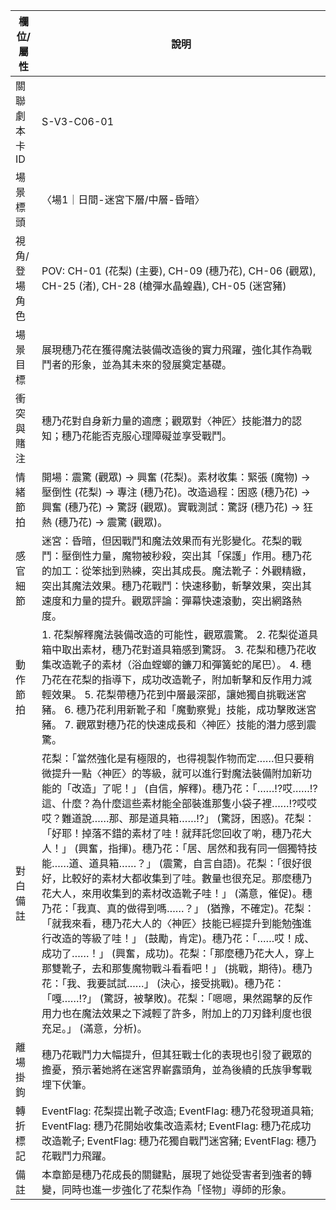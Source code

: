 | 欄位/屬性 | 說明 |
|---|---|
| 關聯劇本卡ID | S-V3-C06-01 |
| 場景標頭 | 〈場1｜日間-迷宮下層/中層-昏暗〉 |
| 視角/登場角色 | POV: CH-01 (花梨) (主要), CH-09 (穗乃花), CH-06 (觀眾), CH-25 (渚), CH-28 (槍彈水晶蝗蟲), CH-05 (迷宮豬) |
| 場景目標 | 展現穗乃花在獲得魔法裝備改造後的實力飛躍，強化其作為戰鬥者的形象，並為其未來的發展奠定基礎。 |
| 衝突與賭注 | 穗乃花對自身新力量的適應；觀眾對〈神匠〉技能潛力的認知；穗乃花能否克服心理障礙並享受戰鬥。 |
| 情緒節拍 | 開場：震驚 (觀眾) -> 興奮 (花梨)。素材收集：緊張 (魔物) -> 壓倒性 (花梨) -> 專注 (穗乃花)。改造過程：困惑 (穗乃花) -> 興奮 (穗乃花) -> 驚訝 (觀眾)。實戰測試：驚訝 (穗乃花) -> 狂熱 (穗乃花) -> 震驚 (觀眾)。 |
| 感官細節 | 迷宮：昏暗，但因戰鬥和魔法效果而有光影變化。花梨的戰鬥：壓倒性力量，魔物被秒殺，突出其「保護」作用。穗乃花的加工：從笨拙到熟練，突出其成長。魔法靴子：外觀精緻，突出其魔法效果。穗乃花戰鬥：快速移動，斬擊效果，突出其速度和力量的提升。觀眾評論：彈幕快速滾動，突出網路熱度。 |
| 動作節拍 | 1. 花梨解釋魔法裝備改造的可能性，觀眾震驚。 2. 花梨從道具箱中取出素材，穗乃花對道具箱感到驚訝。 3. 花梨和穗乃花收集改造靴子的素材（浴血螳螂的鐮刀和彈簧蛇的尾巴）。 4. 穗乃花在花梨的指導下，成功改造靴子，附加斬擊和反作用力減輕效果。 5. 花梨帶穗乃花到中層最深部，讓她獨自挑戰迷宮豬。 6. 穗乃花利用新靴子和「魔動察覺」技能，成功擊敗迷宮豬。 7. 觀眾對穗乃花的快速成長和〈神匠〉技能的潛力感到震驚。 |
| 對白備註 | 花梨：「當然強化是有極限的，也得視製作物而定……但只要稍微提升一點〈神匠〉的等級，就可以進行對魔法裝備附加新功能的「改造」了呢！」 (自信，解釋)。穗乃花：「……!?哎……!?這、什麼？為什麼這些素材能全部裝進那隻小袋子裡……!?哎哎哎？難道說……那、那是道具箱……!?」 (驚訝，困惑)。花梨：「好耶！掉落不錯的素材了哇！就拜託您回收了喲，穗乃花大人！」 (興奮，指揮)。穗乃花：「居、居然和我有同一個獨特技能……道、道具箱……？」 (震驚，自言自語)。花梨：「很好很好，比較好的素材大都收集到了哇。數量也很充足。那麼穗乃花大人，來用收集到的素材改造靴子哇！」 (滿意，催促)。穗乃花：「我真、真的做得到嗎……？」 (猶豫，不確定)。花梨：「就我來看，穗乃花大人的〈神匠〉技能已經提升到能勉強進行改造的等級了哇！」 (鼓勵，肯定)。穗乃花：「……哎！成、成功了……！」 (興奮，成功)。花梨：「那麼穗乃花大人，穿上那雙靴子，去和那隻魔物戰斗看看吧！」 (挑戰，期待)。穗乃花：「我、我要試試……」 (決心，接受挑戰)。穗乃花：「嘎……!?」 (驚訝，被擊敗)。花梨：「嗯嗯，果然踢擊的反作用力也在魔法效果之下減輕了許多，附加上的刀刃鋒利度也很充足。」 (滿意，分析)。 |
| 離場掛鉤 | 穗乃花戰鬥力大幅提升，但其狂戰士化的表現也引發了觀眾的擔憂，預示著她將在迷宮界嶄露頭角，並為後續的氏族爭奪戰埋下伏筆。 |
| 轉折標記 | EventFlag: 花梨提出靴子改造; EventFlag: 穗乃花發現道具箱; EventFlag: 穗乃花開始收集改造素材; EventFlag: 穗乃花成功改造靴子; EventFlag: 穗乃花獨自戰鬥迷宮豬; EventFlag: 穗乃花戰鬥力飛躍。 |
| 備註 | 本章節是穗乃花成長的關鍵點，展現了她從受害者到強者的轉變，同時也進一步強化了花梨作為「怪物」導師的形象。 |
